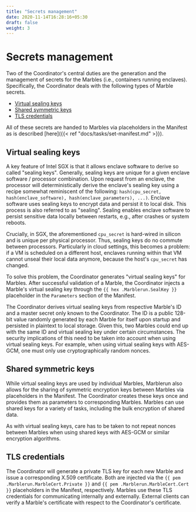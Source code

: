 ```yaml
---
title: "Secrets management"
date: 2020-11-14T16:28:16+05:30
draft: false
weight: 3
---
```


# Secrets management

Two of the Coordinator's central duties are the generation and the management of secrets for the Marbles (i.e., containers running enclaves). Specifically, the Coordinator deals with the following types of Marble secrets.

* [Virtual sealing keys](#virtual-sealing-keys)
* [Shared symmetric keys](#shared-symmetric-keys)
* [TLS credentials](#tls-private-keys)

All of these secrets are handed to Marbles via placeholders in the Manifest as is described [here]({{< ref "docs/tasks/set-manifest.md" >}}).

## Virtual sealing keys

A key feature of Intel SGX is that it allows enclave software to derive so called "sealing keys". Generally, sealing keys are unique for a given enclave software / processor combination. Upon request from an enclave, the processor will deterministically derive the enclave's sealing key using a recipe somewhat reminiscent of the following: `hash(cpu_secret, hash(enclave_software), hash(enclave_parameters), ...)`. Enclave software uses sealing keys to encrypt data and persist it to local disk. This process is also referred to as "sealing". Sealing enables enclave software to persist sensitive data locally between restarts, e.g., after crashes or system reboots.

Crucially, in SGX, the aforementioned `cpu_secret` is hard-wired in silicon and is unique per physical processor. Thus, sealing keys do no commute between processors. Particularly in cloud settings, this becomes a problem: if a VM is scheduled on a different host, enclaves running within that VM cannot unseal their local data anymore, because the host's `cpu_secret` has changed.

To solve this problem, the Coordinator generates "virtual sealing keys" for Marbles. After successful validation of a Marble, the Coordinator injects a Marble's virtual sealing key through the `{{ hex .Marblerun.SealKey }}` placeholder in the `Parameters` section of the Manifest.

The Coordinator derives virtual sealing keys from respective Marble's ID and a master secret only known to the Coordinator. The ID is a public 128-bit value randomly generated by each Marble for itself upon startup and persisted in plaintext to local storage. Given this, two Marbles could end up with the same ID and virtual sealing key under certain circumstances. The security implications of this need to be taken into account when using virtual sealing keys. For example, when using virtual sealing keys with AES-GCM, one must only use cryptographically random nonces.

## Shared symmetric keys

While virtual sealing keys are used by individual Marbles, Marblerun also allows for the sharing of symmetric encryption keys between Marbles via placeholders in the Manifest. The Coordinator creates these keys once and provides them as parameters to corresponding Marbles. Marbles can use shared keys for a variety of tasks, including the bulk encryption of shared data.

As with virtual sealing keys, care has to be taken to not repeat nonces between Marbles when using shared keys with AES-GCM or similar encryption algorithms.

## TLS credentials

The Coordinator will generate a private TLS key for each new Marble and issue a corresponding X.509 certificate. Both are injected via the `{{ pem .Marblerun.MarbleCert.Private }}` and `{{ pem .Marblerun.MarbleCert.Cert }}` placeholders in the Manifest, respectively. Marbles use these TLS credentials for communicating internally and externally. External clients can verify a Marble's certificate with respect to the Coordinator's certificate.